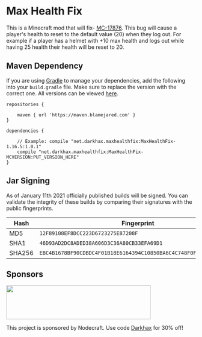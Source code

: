 # Max Health Fix
This is a Minecraft mod that will fix- [MC-17876](https://bugs.mojang.com/browse/MC-17876). This bug will cause a player's health to reset to the default value (20) when they log out. For example if a player has a helmet with +10 max health and logs out while having 25 health their health will be reset to 20.

## Maven Dependency
If you are using [Gradle](https://gradle.org) to manage your dependencies, add the following into your `build.gradle` file. Make sure to replace the version with the correct one. All versions can be viewed [here](https://maven.blamejared.com/net/darkhax/maxhealthfix/).
```
repositories {

    maven { url 'https://maven.blamejared.com' }
}

dependencies {

    // Example: compile "net.darkhax.maxhealthfix:MaxHealthFix-1.16.5:1.0.1"
    compile "net.darkhax.maxhealthfix:MaxHealthFix-MCVERSION:PUT_VERSION_HERE"
}
```

## Jar Signing

As of January 11th 2021 officially published builds will be signed. You can validate the integrity of these builds by comparing their signatures with the public fingerprints.

| Hash   | Fingerprint                                                        |
|--------|--------------------------------------------------------------------|
| MD5    | `12F89108EF8DCC223D6723275E87208F`                                 |
| SHA1   | `46D93AD2DC8ADED38A606D3C36A80CB33EFA69D1`                         |
| SHA256 | `EBC4B1678BF90CDBDC4F01B18E6164394C10850BA6C4C748F0FA95F2CB083AE5` |

## Sponsors
<img src="https://nodecraft.com/assets/images/logo-dark.png" width="384" height="90">

This project is sponsored by Nodecraft. Use code [Darkhax](https://nodecraft.com/r/darkhax) for 30% off!